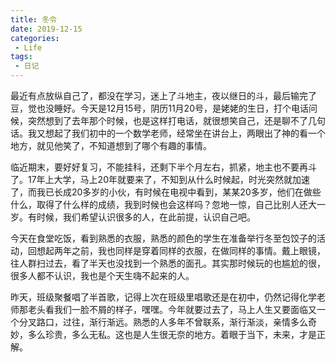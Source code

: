 ```yaml
---
title: 冬令
date: 2019-12-15
categories:
 - Life
tags:
 - 日记
---
```

最近有点放纵自己了，都没在学习，迷上了斗地主，夜以继日的斗，最后输完了豆，觉也没睡好。今天是12月15号，阴历11月20号，是姥姥的生日，打个电话问候，突然想到了去年那个时候，也是这样打电话，就很想笑自己，还是聊不了几句话。我又想起了我们初中的一个数学老师，经常坐在讲台上，两眼出了神的看一个地方，就见他笑了，不知道想到了哪个有趣的事情。

临近期末，要好好复习，不能挂科，还剩下半个月左右，抓紧，地主也不要再斗了。17年上大学，马上20年就要来了，不知到从什么时候起，时光突然就加速了，而我已长成20多岁的小伙，有时候在电视中看到，某某20多岁，他们在做些什么，取得了什么样的成绩，我到时候也会这样吗？忽地一惊，自己比别人还大一岁。有时候，我们希望认识很多的人，在此前提，认识自己吧。

今天在食堂吃饭，看到熟悉的衣服，熟悉的颜色的学生在准备举行冬至包饺子的活动，回想起两年之前，我也同样是穿着同样的衣服，在做同样的事情。戴上眼镜，往人群扫过去，看了半天也没找到一个熟悉的面孔。其实那时候玩的也尴尬的很，很多人都不认识，我也是个天生嗨不起来的人。

昨天，班级聚餐唱了半首歌，记得上次在班级里唱歌还是在初中，仍然记得化学老师那老头看我们一脸不屑的样子，嘿嘿。今年就要过去了，马上人生又要面临又一个分叉路口，过往，渐行渐远。熟悉的人多年不曾联系，渐行渐淡，亲情多么奇妙，多么珍贵，多么无私。这也是人生很无奈的地方。着眼于当下，未来，才是正解。